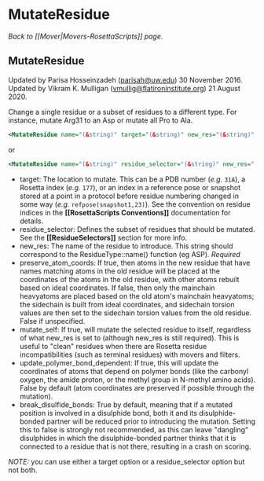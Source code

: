 # MutateResidue
*Back to [[Mover|Movers-RosettaScripts]] page.*
## MutateResidue
Updated by Parisa Hosseinzadeh (parisah@uw.edu) 30 November 2016.
Updated by Vikram K. Mulligan (vmullig@flatironinstitute.org) 21 August 2020.

Change a single residue or a subset of residues to a different type. For instance, mutate Arg31 to an Asp or mutate all Pro to Ala.

```xml
<MutateResidue name="(&string)" target="(&string)" new_res="(&string)" preserve_atom_coords="(false &bool)" mutate_self="(false &bool)" update_polymer_bond_dependent="(false &bool)" />
```

or

```xml
<MutateResidue name="(&string)" residue_selector="(&string)" new_res="(&string)" preserve_atom_coords="(false &bool)" mutate_self="(false &bool)" />
```

-   target: The location to mutate.  This can be a PDB number (<i>e.g.</i> ```31A```), a Rosetta index (<i>e.g.</i> ```177```), or an index in a reference pose or snapshot stored at a point in a protocol before residue numbering changed in some way (<i>e.g.</i> ```refpose(snapshot1,23)```).  See the convention on residue indices in the **[[RosettaScripts Conventions]]** documentation for details.
- residue_selector: Defines the subset of residues that should be mutated. See the **[[ResidueSelectors]]** section for more info.
-   new\_res: The name of the residue to introduce. This string should correspond to the ResidueType::name() function (eg ASP). *Required*
-   preserve\_atom\_coords: If true, then atoms in the new residue that have names matching atoms in the old residue will be placed at the coordinates of the atoms in the old residue, with other atoms rebuilt based on ideal coordinates.  If false, then only the mainchain heavyatoms are placed based on the old atom's mainchain heavyatoms; the sidechain is built from ideal coordinates, and sidechain torsion values are then set to the sidechain torsion values from the old residue.  False if unspecified.
-   mutate\_self: If true, will mutate the selected residue to itself, regardless of what new\_res is set to (although new\_res is still required). This is useful to "clean" residues when there are Rosetta residue incompatibilities (such as terminal residues) with movers and filters.
-   update_polymer_bond_dependent:  If true, this will update the coordinates of atoms that depend on polymer bonds (like the carbonyl oxygen, the amide proton, or the methyl group in N-methyl amino acids).  False by default (atom coordinates are preserved if possible through the mutation).
-   break_disulfide_bonds:  True by default, meaning that if a mutated position is involved in a disulphide bond, both it and its disulphide-bonded partner will be reduced prior to introducing the mutation.  Setting this to false is strongly not recommended, as this can leave "dangling" disulphides in which the disulphide-bonded partner thinks that it is connected to a residue that is not there, resulting in a crash on scoring.

*NOTE:* you can use either a target option or a residue_selector option but not both.
